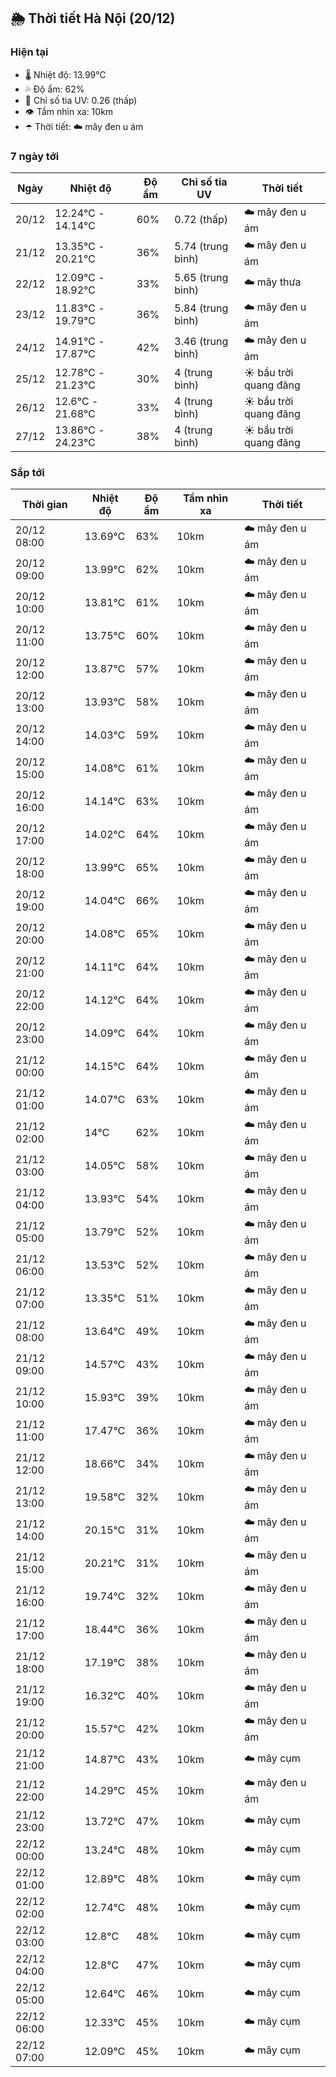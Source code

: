## 🌦️ Thời tiết Hà Nội (20/12)

### Hiện tại

- 🌡️ Nhiệt độ: 13.99℃
- 💦 Độ ẩm: 62%
- 🌟 Chỉ số tia UV: 0.26 (thấp)
- 👁️ Tầm nhìn xa: 10km
- ☂️ Thời tiết: ☁️ mây đen u ám

### 7 ngày tới

| Ngày | Nhiệt độ | Độ ẩm | Chỉ số tia UV | Thời tiết |
| --- | --- | --- | --- | --- |
| 20/12 | 12.24℃ - 14.14℃ | 60% | 0.72 (thấp) | ☁️ mây đen u ám |
| 21/12 | 13.35℃ - 20.21℃ | 36% | 5.74 (trung bình) | ☁️ mây đen u ám |
| 22/12 | 12.09℃ - 18.92℃ | 33% | 5.65 (trung bình) | ☁️ mây thưa |
| 23/12 | 11.83℃ - 19.79℃ | 36% | 5.84 (trung bình) | ☁️ mây đen u ám |
| 24/12 | 14.91℃ - 17.87℃ | 42% | 3.46 (trung bình) | ☁️ mây đen u ám |
| 25/12 | 12.78℃ - 21.23℃ | 30% | 4 (trung bình) | ☀️ bầu trời quang đãng |
| 26/12 | 12.6℃ - 21.68℃ | 33% | 4 (trung bình) | ☀️ bầu trời quang đãng |
| 27/12 | 13.86℃ - 24.23℃ | 38% | 4 (trung bình) | ☀️ bầu trời quang đãng |

### Sắp tới

| Thời gian | Nhiệt độ | Độ ẩm | Tầm nhìn xa | Thời tiết |
| --- | --- | --- | --- | --- |
| 20/12 08:00 | 13.69℃ | 63% | 10km | ☁️ mây đen u ám |
| 20/12 09:00 | 13.99℃ | 62% | 10km | ☁️ mây đen u ám |
| 20/12 10:00 | 13.81℃ | 61% | 10km | ☁️ mây đen u ám |
| 20/12 11:00 | 13.75℃ | 60% | 10km | ☁️ mây đen u ám |
| 20/12 12:00 | 13.87℃ | 57% | 10km | ☁️ mây đen u ám |
| 20/12 13:00 | 13.93℃ | 58% | 10km | ☁️ mây đen u ám |
| 20/12 14:00 | 14.03℃ | 59% | 10km | ☁️ mây đen u ám |
| 20/12 15:00 | 14.08℃ | 61% | 10km | ☁️ mây đen u ám |
| 20/12 16:00 | 14.14℃ | 63% | 10km | ☁️ mây đen u ám |
| 20/12 17:00 | 14.02℃ | 64% | 10km | ☁️ mây đen u ám |
| 20/12 18:00 | 13.99℃ | 65% | 10km | ☁️ mây đen u ám |
| 20/12 19:00 | 14.04℃ | 66% | 10km | ☁️ mây đen u ám |
| 20/12 20:00 | 14.08℃ | 65% | 10km | ☁️ mây đen u ám |
| 20/12 21:00 | 14.11℃ | 64% | 10km | ☁️ mây đen u ám |
| 20/12 22:00 | 14.12℃ | 64% | 10km | ☁️ mây đen u ám |
| 20/12 23:00 | 14.09℃ | 64% | 10km | ☁️ mây đen u ám |
| 21/12 00:00 | 14.15℃ | 64% | 10km | ☁️ mây đen u ám |
| 21/12 01:00 | 14.07℃ | 63% | 10km | ☁️ mây đen u ám |
| 21/12 02:00 | 14℃ | 62% | 10km | ☁️ mây đen u ám |
| 21/12 03:00 | 14.05℃ | 58% | 10km | ☁️ mây đen u ám |
| 21/12 04:00 | 13.93℃ | 54% | 10km | ☁️ mây đen u ám |
| 21/12 05:00 | 13.79℃ | 52% | 10km | ☁️ mây đen u ám |
| 21/12 06:00 | 13.53℃ | 52% | 10km | ☁️ mây đen u ám |
| 21/12 07:00 | 13.35℃ | 51% | 10km | ☁️ mây đen u ám |
| 21/12 08:00 | 13.64℃ | 49% | 10km | ☁️ mây đen u ám |
| 21/12 09:00 | 14.57℃ | 43% | 10km | ☁️ mây đen u ám |
| 21/12 10:00 | 15.93℃ | 39% | 10km | ☁️ mây đen u ám |
| 21/12 11:00 | 17.47℃ | 36% | 10km | ☁️ mây đen u ám |
| 21/12 12:00 | 18.66℃ | 34% | 10km | ☁️ mây đen u ám |
| 21/12 13:00 | 19.58℃ | 32% | 10km | ☁️ mây đen u ám |
| 21/12 14:00 | 20.15℃ | 31% | 10km | ☁️ mây đen u ám |
| 21/12 15:00 | 20.21℃ | 31% | 10km | ☁️ mây đen u ám |
| 21/12 16:00 | 19.74℃ | 32% | 10km | ☁️ mây đen u ám |
| 21/12 17:00 | 18.44℃ | 36% | 10km | ☁️ mây đen u ám |
| 21/12 18:00 | 17.19℃ | 38% | 10km | ☁️ mây đen u ám |
| 21/12 19:00 | 16.32℃ | 40% | 10km | ☁️ mây đen u ám |
| 21/12 20:00 | 15.57℃ | 42% | 10km | ☁️ mây đen u ám |
| 21/12 21:00 | 14.87℃ | 43% | 10km | ☁️ mây cụm |
| 21/12 22:00 | 14.29℃ | 45% | 10km | ☁️ mây đen u ám |
| 21/12 23:00 | 13.72℃ | 47% | 10km | ☁️ mây cụm |
| 22/12 00:00 | 13.24℃ | 48% | 10km | ☁️ mây cụm |
| 22/12 01:00 | 12.89℃ | 48% | 10km | ☁️ mây cụm |
| 22/12 02:00 | 12.74℃ | 48% | 10km | ☁️ mây cụm |
| 22/12 03:00 | 12.8℃ | 48% | 10km | ☁️ mây cụm |
| 22/12 04:00 | 12.8℃ | 47% | 10km | ☁️ mây cụm |
| 22/12 05:00 | 12.64℃ | 46% | 10km | ☁️ mây cụm |
| 22/12 06:00 | 12.33℃ | 45% | 10km | ☁️ mây cụm |
| 22/12 07:00 | 12.09℃ | 45% | 10km | ☁️ mây cụm |
